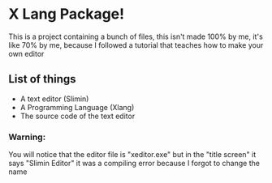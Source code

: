 # X Lang Package!

This is a project containing a bunch of files, this isn't made 100% by me, it's like 70% by me, because I followed a tutorial that teaches how to make your own editor

## List of things
- A text editor (Slimin)
- A Programming Language (Xlang)
- The source code of the text editor

### Warning:
You will notice that the editor file is "xeditor.exe" but in the "title screen" it says "Slimin Editor" it was a compiling error because I forgot to change the name
